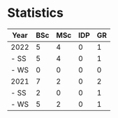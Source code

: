 # Statistics

| Year | BSc | MSc | IDP | GR |
|------|-----|-----|-----|----|
| 2022 |   5 |   4 |   0 |  1 |
| - SS |   5 |   4 |   0 |  1 |
| - WS |   0 |   0 |   0 |  0 |
| 2021 |   7 |   2 |   0 |  2 |
| - SS |   2 |   0 |   0 |  1 |
| - WS |   5 |   2 |   0 |  1 |
